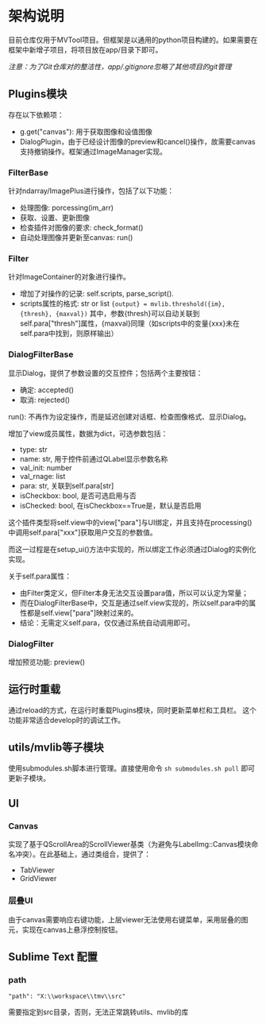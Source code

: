 # 架构说明

目前仓库仅用于MVTool项目。但框架是以通用的python项目构建的。如果需要在框架中新增子项目，将项目放在app/目录下即可。

*注意：为了Git仓库对的整洁性，app/.gitignore忽略了其他项目的git管理*

## Plugins模块
存在以下依赖项：

* g.get("canvas"): 用于获取图像和设值图像
* DialogPlugin，由于已经设计图像的preview和cancel()操作，故需要canvas支持撤销操作。框架通过ImageManager实现。

### FilterBase
针对ndarray/ImagePlus进行操作，包括了以下功能：

* 处理图像: porcessing(im_arr)
* 获取、设置、更新图像
* 检查插件对图像的要求: check_format()
* 自动处理图像并更新至canvas: run()

### Filter
针对ImageContainer的对象进行操作。

* 增加了对操作的记录: self.scripts, parse_script().
* scripts属性的格式: str or list
  `{output} = mvlib.threshold({im}, {thresh}, {maxval})`
  其中，参数{thresh}可以自动关联到self.para["thresh"]属性，{maxval}同理（如scripts中的变量{xxx}未在self.para中找到，则原样输出）

### DialogFilterBase
显示Dialog，提供了参数设置的交互控件；包括两个主要按钮：

* 确定: accepted()
* 取消: rejected()

run(): 不再作为设定操作，而是延迟创建对话框、检查图像格式、显示Dialog。

增加了view成员属性，数据为dict，可选参数包括：

* type: str
* name: str, 用于控件前通过QLabel显示参数名称
* val_init: number
* val_rnage: list
* para: str, 关联到self.para[str]
* isCheckbox: bool, 是否可选启用与否
* isChecked: bool, 在isCheckbox==True是，默认是否启用

这个插件类型将self.view中的view["para"]与UI绑定，并且支持在processing()中调用self.para["xxx"]获取用户交互的参数值。

而这一过程是在setup_ui()方法中实现的，所以绑定工作必须通过Dialog的实例化实现。

关于self.para属性：

* 由Filter类定义，但Filter本身无法交互设置para值，所以可以认定为常量；
* 而在DialogFilterBase中，交互是通过self.view实现的，所以self.para中的属性都是self.view["para"]映射过来的。
* 结论：无需定义self.para，仅仅通过系统自动调用即可。

### DialogFilter
增加预览功能: preview()

## 运行时重载
通过reload的方式，在运行时重载Plugins模块，同时更新菜单栏和工具栏。
这个功能非常适合develop时的调试工作。

## utils/mvlib等子模块
使用submodules.sh脚本进行管理。直接使用命令 `sh submodules.sh pull` 即可更新子模块。

## UI
### Canvas
实现了基于QScrollArea的ScrollViewer基类（为避免与LabelImg::Canvas模块命名冲突）。在此基础上，通过类组合，提供了：

* TabViewer
* GridViewer

### 层叠UI
由于canvas需要响应右键功能，上层viewer无法使用右键菜单，采用层叠的图元，实现在canvas上悬浮控制按钮。



## Sublime Text 配置

### path

`"path": "X:\\workspace\\tmv\\src"`

需要指定到src目录，否则，无法正常跳转utils、mvlib的库
